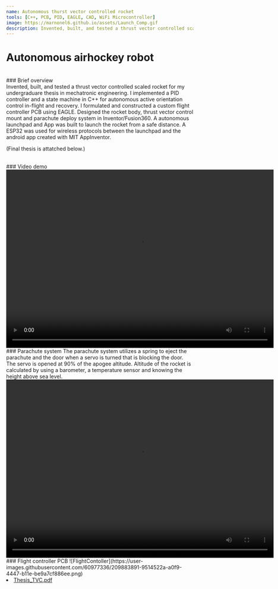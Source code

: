```yaml
---
name: Autonomous thurst vector controlled rocket
tools: [C++, PCB, PID, EAGLE, CAD, WiFi Microcontroller]
image: https://marnonel6.github.io/assets/Launch_Comp.gif
description: Invented, built, and tested a thrust vector controlled scaled rocket.
---
```


# Autonomous airhockey robot
<br>
### Brief overview
<br>
Invented, built, and tested a thrust vector controlled scaled rocket for my undergraduare thesis in mechatronic engineering. I implemented a PID controller and a state machine in C++ for autonomous active orientation control in-flight and recovery. I formulated and constructed a custom flight controller PCB using EAGLE. Designed the rocket body, thrust vector control mount and parachute deploy system in Inventor/Fusion360. A autonomous launchpad and App was built to launch the rocket from a safe distance. A ESP32 was used for wireless protocols between the launchpad and the android app created with MIT AppInventor.

(Final thesis is attatched below.)

<br>
### Video demo

<video width="720" height="480" controls="controls">
  <source src="https://user-images.githubusercontent.com/60977336/209871829-384275b5-b4c0-40c1-b5ab-553239c13085.mp4" type="video/mp4">
</video>

<br>
### Parachute system
The parachute system utilizes a spring to eject the parachute and the door when a servo is turned that is blocking the door. The servo is opened at 90% of the apogee altitude. Altitude of the rocket is calculated by using a barometer, a temperature sensor and knowing the height above sea level.

<video width="720" height="480" controls="controls">
  <source src="https://user-images.githubusercontent.com/60977336/209882755-b34d157f-3427-46ed-bdff-1a86099825ec.mp4" type="video/mp4">
</video>

<br>
### Flight controller PCB
![FlightContoller](https://user-images.githubusercontent.com/60977336/209883891-9514522a-a0f9-4447-b11e-be9a7cf886ee.png)

<br>
<li class="inline-block">
  <a
    target="_blank"
    class="align-middle link-primary mr-2 mr-lg-0 ml-lg-2"
    href="/assets/20852657-Nel.pdf"
    >Thesis_TVC.pdf</a
  >
</li>
<br>
<object data="{{ site.url }}{{ site.baseurl }}/assets/20852657-Nel.pdf" width="1200" height="1200" type="application/pdf"></object>

